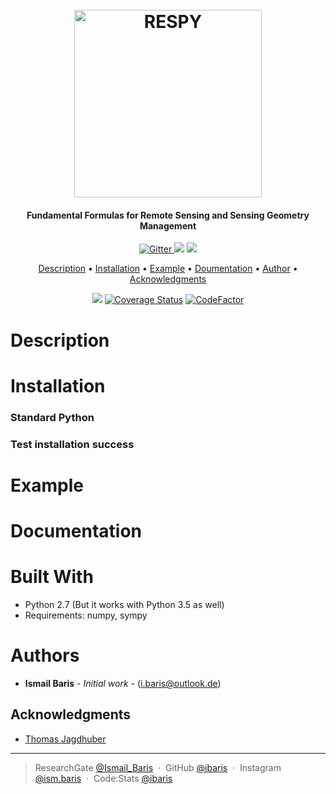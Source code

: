 <h1 align="center">
  <br>
  <a href="https://i.imgur.com/tTOJC3x.png"><img src="https://i.imgur.com/tTOJC3x.png" alt="RESPY" width="300"></a>
</h1>
<h4 align="center">Fundamental Formulas for Remote Sensing and Sensing Geometry Management</h4>

<p align="center">
  <a href="http://forthebadge.com">
    <img src="http://forthebadge.com/images/badges/made-with-python.svg"
         alt="Gitter">
  </a>
  <a href="http://forthebadge.com"><img src="http://forthebadge.com/images/badges/built-with-love.svg"></a>
  <a href="http://forthebadge.com">
      <img src="http://forthebadge.com/images/badges/built-with-science.svg">
  </a>
</p>


<p align="center">
  <a href="#description">Description</a> •
  <a href="#installation">Installation</a> •
  <a href="#example">Example</a> •
    <a href="#documentation">Doumentation</a> •
  <a href="#authors">Author</a> •
  <a href="#acknowledgments">Acknowledgments</a>
</p>

<p align="center">
  <a href="https://travis-ci.com/ibaris/rspy"><img src="https://travis-ci.com/ibaris/rspy.svg?token=sdE5XxL3JmzxUdz7gza1&branch=master"></a>
  <a href='https://coveralls.io/github/ibaris/rspy?branch=bin_units'><img src='https://coveralls.io/repos/github/ibaris/rspy/badge.svg?branch=bin_units' alt='Coverage Status' /></a>
  <a href="https://www.codefactor.io/repository/github/ibaris/rspy"><img src="https://www.codefactor.io/repository/github/ibaris/rspy/badge" alt="CodeFactor" /></a>
</p>

# Description


# Installation

### Standard Python

  
### Test installation success

# Example


# Documentation

# Built With
* Python 2.7 (But it works with Python 3.5 as well)
* Requirements: numpy, sympy

# Authors
* **Ismail Baris** - *Initial work* - (i.baris@outlook.de)

## Acknowledgments
*  <a href="https://www.researchgate.net/profile/Thomas_Jagdhuber">Thomas Jagdhuber </a>

---

> ResearchGate [@Ismail_Baris](https://www.researchgate.net/profile/Ismail_Baris) &nbsp;&middot;&nbsp;
> GitHub [@ibaris](https://github.com/ibaris) &nbsp;&middot;&nbsp;
> Instagram [@ism.baris](https://www.instagram.com/ism.baris/) &nbsp;&middot;&nbsp;
> Code:Stats [@ibaris](https://codestats.net/users/ibaris)
